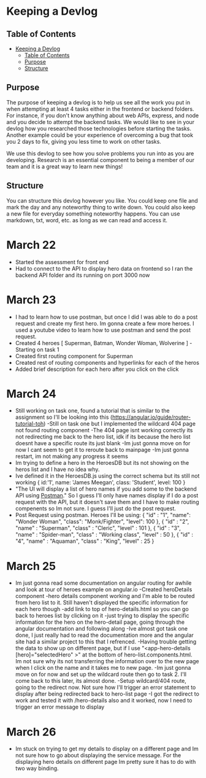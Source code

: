 # Keeping a Devlog

## Table of Contents

- [Keeping a Devlog](#keeping-a-devlog)
  - [Table of Contents](#table-of-contents)
  - [Purpose](#purpose)
  - [Structure](#structure)

## Purpose

The purpose of keeping a devlog is to help us see all the work you put in when attempting at least 4 tasks either in the frontend or backend folders.  For instance, if you don't know anything about web APIs, express, and node and you decide to attempt the backend tasks.  We would like to see in your devlog how you researched those technologies before starting the tasks.  Another example could be your experience of overcoming a bug that took you 2 days to fix, giving you less time to work on other tasks.

We use this devlog to see how you solve problems you run into as you are developing. Research is an essential component to being a member of our team and it is a great way to learn new things! 

## Structure

You can structure this devlog however you like.  You could keep one file and mark the day and any noteworthy thing to write down.  You could also keep a new file for everyday something noteworthy happens.  You can use markdown, txt, word, etc. as long as we can read and access it.

# March 22
- Started the assessment for front end
- Had to connect to the API to display hero data on frontend so I ran the backend API folder and its running on port 3000 now

# March 23
- I had to learn how to use postman, but once I did I was able to do a post request and create my first hero. Im gonna create a few more heroes. I used a youtube video to learn how to use postman and send the post request. 
- Created 4 heroes [ Superman, Batman, Wonder Woman, Wolverine ]
-Starting on task 1 
- Created first routing component for Superman
- Created rest of routing components and hyperlinks for each of the heros
- Added brief description for each hero after you click on the click

# March 24
- Still working on task one, found a tutorial that is similar to the assignment so I'll be looking into this (https://angular.io/guide/router-tutorial-toh)
-Still on task one but I implemented the wildcard 404 page not found routing component
-The 404 page isnt working correctly its not redirecting me back to the hero list, idk
if its because the hero list doesnt have a specific route its just blank
-Im just gonna move on for now I cant seem to get it to reroute back to mainpage
-Im just gonna restart, im not making any progress it seems 
- Im trying to define a hero in the HeroesDB but its not showing on the heros list and I have no idea why.
- Ive defined it in the HeroesDB.js using the correct schema but its still not working 
           {
            id:'1',
            name: 'James Meegan',
            class: 'Student',
            level: 100
           }
- "The UI will display a list of hero names if you add some to the backend API using [Postman](https://www.postman.com/)." So I guess I'll only have names display if I do a post request with the API, but it doesn't save them and I have to make routing compenents so Im not sure. I guess I'll just do the post request. 
- Post Request using postman. Heroes I'll be using: 
{
  "id" : "1",
  "name": "Wonder Woman",
  "class": "Monk/Fighter",
  "level": 100
},
{
    "id" : "2",
    "name" : "Superman",
    "class" : "Cleric",
    "level" : 101
},
{
    "id" : "3",
    "name" : "Spider-man",
    "class" : "Working class",
    "level" : 50
},
{
    "id" : "4",
    "name" : "Aquaman",
    "class" : "King",
    "level" : 25
}
# March 25 
- Im just gonna read some documentation on angular routing for awhile and look at tour of heroes example on angular.io
-Created heroDetails component
-hero details component working and I'm able to be routed from hero list to it. Still haven't displayed the specific information for each hero though
-add link to top of hero-details.html so you can go back to heroes list by clicking on it
-just trying to display the specific information for the hero on the hero-detail page, going through the angular documentation and following along
-Ive almost got task one done, I just really had to read the documentation more and the angular site had a similar project to this that I refrenced. 
-Having trouble getting the data to show up on different page, but if I use "<app-hero-details [hero]="selectedHero" ></app-hero-details>" at the bottom of hero-list.components.html. Im not sure why its not transferring the information over to the new page when I click on the name and it takes me to new page.
-Im just gonna move on for now and set up the wildcard route then go to task 2. I'll come back to this later, its almost done. 
-Setup wildcard/404 route, going to the redirect now. Not sure how I'll trigger an error statement to display after being redirected back to hero-list page
-I got the redirect to work and tested it with /hero-details also and it worked, now I need to trigger an error message to display

# March 26
- Im stuck on trying to get my details to display on a different page and Im not sure how to go about displaying the service message. For the displaying hero details on different page Im pretty sure it has to do with two way binding. 